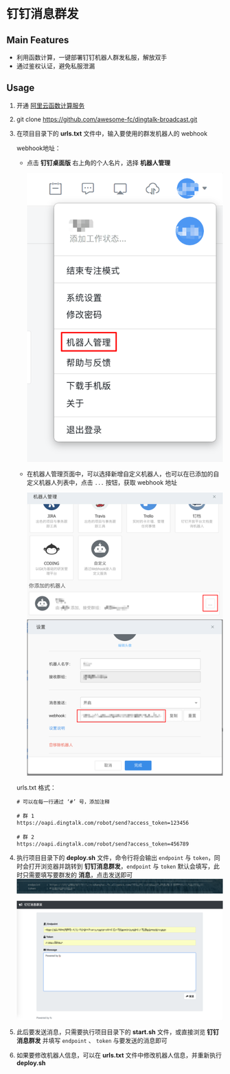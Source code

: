 # 钉钉消息群发

## Main Features
- 利用函数计算，一键部署钉钉机器人群发私服，解放双手
- 通过鉴权认证，避免私服泄漏

## Usage
1. 开通 [阿里云函数计算服务](https://cn.aliyun.com/product/fc?spm=5176.10695662.1112509.1.572e4357qoGwrS)

2. git clone https://github.com/awesome-fc/dingtalk-broadcast.git

3. 在项目目录下的 __urls.txt__ 文件中，输入要使用的群发机器人的 webhook

   webhook地址：
   - 点击 __钉钉桌面版__ 右上角的个人名片，选择 __机器人管理__ 
     
     ![](./picture/dingtalk-webhook-1.png)

   - 在机器人管理页面中，可以选择新增自定义机器人，也可以在已添加的自定义机器人列表中，点击 `...` 按钮，获取 webhook 地址
      
     ![](./picture/dingtalk-webhook-2.png)
     ![](./picture/dingtalk-webhook-3.png)
   
   urls.txt 格式：

   ```
   # 可以在每一行通过 ‘#’ 号，添加注释

   # 群 1
   https://oapi.dingtalk.com/robot/send?access_token=123456

   # 群 2
   https://oapi.dingtalk.com/robot/send?access_token=456789
   ```

4. 执行项目目录下的 __deploy.sh__ 文件，命令行将会输出 `endpoint` 与 `token`，同时会打开浏览器并跳转到 __钉钉消息群发__，`endpoint` 与 `token` 默认会填写，此时只需要填写要群发的 __消息__，点击发送即可
   ![](./picture/deploy.png)

   ![](./picture/dingtalkbroadcast.png)

5. 此后要发送消息，只需要执行项目目录下的 __start.sh__ 文件，或直接浏览 __钉钉消息群发__ 并填写 `endpoint` 、 `token` 与要发送的消息即可

6. 如果要修改机器人信息，可以在 __urls.txt__ 文件中修改机器人信息，并重新执行 __deploy.sh__
